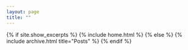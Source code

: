 ```yaml
---
layout: page
title: ""
---
```

{% if site.show_excerpts %}
  {% include home.html %}
{% else %}
  {% include archive.html title="Posts" %}
{% endif %}
